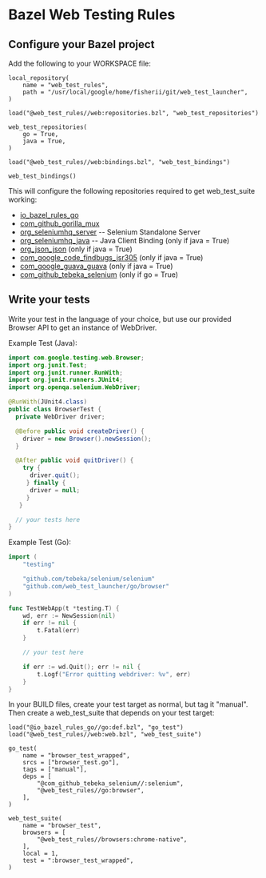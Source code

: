 # Bazel Web Testing Rules

## Configure your Bazel project

Add the following to your WORKSPACE file:

```bzl
local_repository(
    name = "web_test_rules",
    path = "/usr/local/google/home/fisherii/git/web_test_launcher",
)

load("@web_test_rules//web:repositories.bzl", "web_test_repositories")

web_test_repositories(
    go = True,
    java = True,
)

load("@web_test_rules//web:bindings.bzl", "web_test_bindings")

web_test_bindings()
```

This will configure the following repositories required to get web_test_suite
working:

*   [io_bazel_rules_go](https://github.com/bazelbuild/rules_go)
*   [com_github_gorilla_mux](https://github.com/gorilla/mux)
*   [org_seleniumhq_server](http://www.seleniumhq.org/download/) -- Selenium
    Standalone Server
*   [org_seleniumhq_java](http://www.seleniumhq.org/download/) -- Java Client
    Binding (only if java = True)
*   [org_json_json](https://mvnrepository.com/artifact/org.json/json) (only if
    java = True)
*   [com_google_code_findbugs_jsr305](https://mvnrepository.com/artifact/com.google.code.findbugs/jsr305)
    (only if java = True)
*   [com_google_guava_guava](https://mvnrepository.com/artifact/com.google.guava/guava)
    (only if java = True)
*   [com_github_tebeka_selenium](https://github.com/tebeka/selenium) (only if
    go = True)

## Write your tests

Write your test in the language of your choice, but use our provided Browser API
to get an instance of WebDriver.

Example Test (Java):

```java
import com.google.testing.web.Browser;
import org.junit.Test;
import org.junit.runner.RunWith;
import org.junit.runners.JUnit4;
import org.openqa.selenium.WebDriver;

@RunWith(JUnit4.class)
public class BrowserTest {
  private WebDriver driver;

  @Before public void createDriver() {
    driver = new Browser().newSession();
  }

  @After public void quitDriver() {
    try {
      driver.quit();
     } finally {
      driver = null;
     }
   }

  // your tests here
}
```

Example Test (Go):

```go
import (
    "testing"

    "github.com/tebeka/selenium/selenium"
    "github.com/web_test_launcher/go/browser"
)

func TestWebApp(t *testing.T) {
    wd, err := NewSession(nil)
    if err != nil {
        t.Fatal(err)
    }

    // your test here

    if err := wd.Quit(); err != nil {
        t.Logf("Error quitting webdriver: %v", err)
    }
}
```

In your BUILD files, create your test target as normal, but tag it "manual".
Then create a web_test_suite that depends on your test target:

```bzl
load("@io_bazel_rules_go//go:def.bzl", "go_test")
load("@web_test_rules//web:web.bzl", "web_test_suite")

go_test(
    name = "browser_test_wrapped",
    srcs = ["browser_test.go"],
    tags = ["manual"],
    deps = [
        "@com_github_tebeka_selenium//:selenium",
        "@web_test_rules//go:browser",
    ],
)

web_test_suite(
    name = "browser_test",
    browsers = [
        "@web_test_rules//browsers:chrome-native",
    ],
    local = 1,
    test = ":browser_test_wrapped",
)
```
